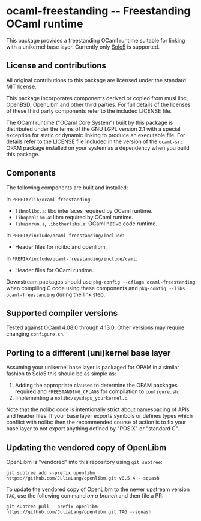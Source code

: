 # ocaml-freestanding -- Freestanding OCaml runtime

This package provides a freestanding OCaml runtime suitable for linking with a
unikernel base layer. Currently only [Solo5](https://github.com/Solo5/solo5) is
supported.

## License and contributions

All original contributions to this package are licensed under the standard MIT
license.

This package incorporates components derived or copied from musl libc, OpenBSD,
OpenLibm and other third parties. For full details of the licenses of these
third party components refer to the included LICENSE file.

The OCaml runtime ("OCaml Core System") built by this package is distributed
under the terms of the GNU LGPL version 2.1 with a special exception for static
or dynamic linking to produce an executable file. For details refer to the
LICENSE file included in the version of the `ocaml-src` OPAM package installed
on your system as a dependency when you build this package.

## Components

The following components are built and installed:

In `PREFIX/lib/ocaml-freestanding`:

- `libnolibc.a`: libc interfaces required by OCaml runtime.
- `libopenlibm.a`: libm required by OCaml runtime.
- `libasmrun.a`, `libotherlibs.a`: OCaml native code runtime.

In `PREFIX/include/ocaml-freestanding/include`:

- Header files for nolibc and openlibm.

In `PREFIX/include/ocaml-freestanding/include/caml`:

- Header files for OCaml runtime.

Downstream packages should use `pkg-config --cflags ocaml-freestanding` when
compiling C code using these components and `pkg-config --libs
ocaml-freestanding` during the link step.

## Supported compiler versions

Tested against OCaml 4.08.0 through 4.13.0. Other versions may require
changing `configure.sh`.

## Porting to a different (uni)kernel base layer

Assuming your unikernel base layer is packaged for OPAM in a similar
fashion to Solo5 this should be as simple as:

1. Adding the appropriate clauses to determine the OPAM packages required
   and `FREESTANDING_CFLAGS` for compilation to `configure.sh`.
2. Implementing a `nolibc/sysdeps_yourkernel.c`.

Note that the nolibc code is intentionally strict about namespacing of APIs
and header files. If your base layer exports symbols or defines types which
conflict with nolibc then the recommended course of action is to fix your
base layer to not export anything defined by "POSIX" or "standard C".

## Updating the vendored copy of OpenLibm

OpenLibm is "vendored" into this repository using `git subtree`:

    git subtree add --prefix openlibm https://github.com/JuliaLang/openlibm.git v0.5.4 --squash

To update the vendored copy of OpenLibm to the newer upstream version `TAG`,
use the following command _on a branch_ and then file a PR:

    git subtree pull --prefix openlibm https://github.com/JuliaLang/openlibm.git TAG --squash
